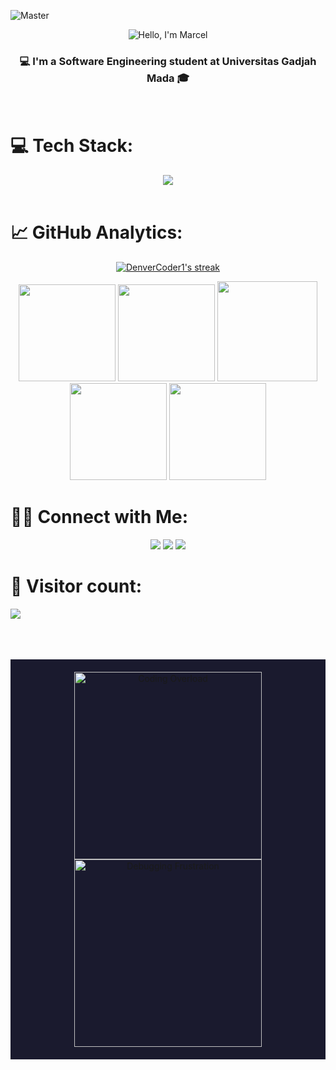 ![Master](https://user-images.githubusercontent.com/74038190/225813708-98b745f2-7d22-48cf-9150-083f1b00d6c9.gif)
<div align="center"><img src="https://readme-typing-svg.herokuapp.com?font=Ubuntu&weight=700&size=40&pause=1000&color=E6F7E0&background=4230FF00&center=true&width=500&height=75&lines=Hello%F0%9F%91%8B%2C+I'm+Marcel%F0%9F%99%8B;Nice+to+Meet+you%F0%9F%98%8A" alt="Hello, I'm Marcel"></div>
<h3 align="center">💻 I'm a Software Engineering student at Universitas Gadjah Mada 🎓</h3>
<br>


# 💻 Tech Stack:

<div align="center">

<a href="#" target="_blank">
<img src="https://skillicons.dev/icons?i=nextjs,react,typescript,javascript,redux,tailwind,laravel,python,kotlin,java,mysql,postgres,prisma,html,css,php,bootstrap,git&perline=9" />
</a>

</div>

<br>

# 📈 GitHub Analytics:
<div align="center">
    <p>
    <a href="https://github.com/DenverCoder1/github-readme-streak-stats">
      <img title="🔥 Get streak stats for your profile at git.io/streak-stats" alt="DenverCoder1's streak" src="https://github-readme-streak-stats-eight.vercel.app/?user=mrcelino&theme=radical&hide_border=true&short_numbers=true"/>
    </a>
  </p>
  <img height="155em" src="https://github-profile-summary-cards.vercel.app/api/cards/profile-details?username=mrcelino&theme=radical">
  <img height="155em" src="https://github-profile-summary-cards.vercel.app/api/cards/stats?username=mrcelino&theme=radical">
  <img height="160em" src="https://github-profile-summary-cards.vercel.app/api/cards/most-commit-language?username=mrcelino&theme=radical">
  <img height="155em" src="https://github-profile-summary-cards.vercel.app/api/cards/repos-per-language?username=mrcelino&theme=radical">
  <img height="155em" src="https://github-profile-summary-cards.vercel.app/api/cards/productive-time?username=mrcelino&theme=radical&utcOffset=8">


</div>


# 🤝🏻 Connect with Me:

<div align="center">

<a href="https://instagram.com/mrcellino_" target="_blank"><img src="https://img.shields.io/badge/Instagram-E4405F?style=for-the-badge&logo=instagram&logoColor=white" /></a>
<a href="https://linkedin.com/in/marcelino1" target="_blank"><img src="https://img.shields.io/badge/LinkedIn-0077B5?style=for-the-badge&logo=linkedin&logoColor=white" /></a>
<a href="mailto:marcelino@mail.ugm.ac.id" target="_blank"><img src="https://img.shields.io/badge/Gmail-000000?style=for-the-badge&logo=gmail&logoColor=white" /></a>

</div>

# 🔢 Visitor count:
<p>
  <img src="https://profile-counter.glitch.me/mrcelino/count.svg" />
</p>
<br>
<br>
<br>
<div align="center" style="background-color:#1a1a2e; padding: 20px;">
  <img src="https://media.giphy.com/media/LmNwrBhejkK9EFP504/giphy.gif" alt="Coding Overload"  width="300" height="300"/>
  <img src="https://media.giphy.com/media/9J7tdYltWyXIY/giphy.gif" alt="Debugging Frustration"  width="300" height="300"/>
</div>
